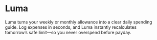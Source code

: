 # Luma
Luma turns your weekly or monthly allowance into a clear daily spending guide. Log expenses in seconds, and Luma instantly recalculates tomorrow’s safe limit—so you never overspend before payday.
